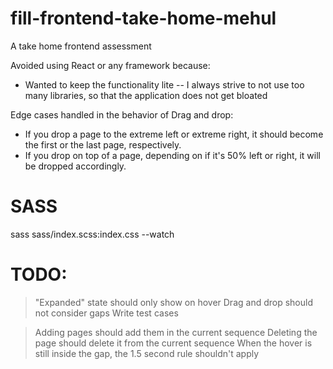 # fill-frontend-take-home-mehul
A take home frontend assessment


Avoided using React or any framework because:
- Wanted to keep the functionality lite
    -- I always strive to not use too many libraries, so that the application does not get bloated




Edge cases handled in the behavior of Drag and drop:
- If you drop a page to the extreme left or extreme right, it should become the first or the last page, respectively.
- If you drop on top of a page, depending on if it's 50% left or right, it will be dropped accordingly.


# SASS
sass sass/index.scss:index.css --watch





# TODO:

> "Expanded" state should only show on hover
> Drag and drop should not consider gaps
> Write test cases

> Adding pages should add them in the current sequence
> Deleting the page should delete it from the current sequence
> When the hover is still inside the gap, the 1.5 second rule shouldn't apply